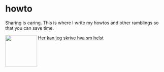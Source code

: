 # howto
Sharing is caring. This is where I write my howtos and other ramblings so that you can save time. 

<a href="https://github.com/terchris/howto/blob/master/using_docker_to_move_a_system_between_mac_Ubuntu_and_google_cloud.md">
<img align="left" height="100" src="http://urbalurba.no/dataset/46568ec0-d676-4a2a-a039-4479abf96fba/resource/07f26a58-fc7d-4532-9865-8c11d1ba4f3f/download/dockermoving_small.png"> Her kan jeg skrive hva sm helst </a>
